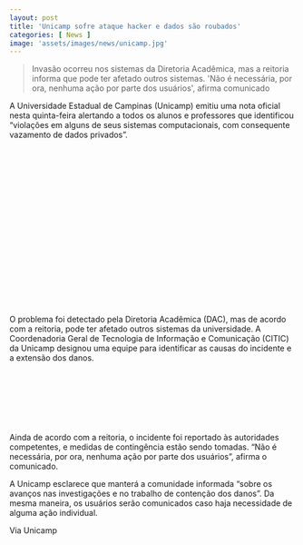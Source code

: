 ```yaml
---
layout: post
title: 'Unicamp sofre ataque hacker e dados são roubados'
categories: [ News ]
image: 'assets/images/news/unicamp.jpg'
---
```


> Invasão ocorreu nos sistemas da Diretoria Acadêmica, mas a reitoria informa que pode ter afetado outros sistemas. 'Não é necessária, por ora, nenhuma ação por parte dos usuários', afirma comunicado

A Universidade Estadual de Campinas (Unicamp) emitiu uma nota oficial nesta quinta-feira alertando a todos os alunos e professores que identificou “violações em alguns de seus sistemas computacionais, com consequente vazamento de dados privados”.

<!-- QUADRADO -->
<script async src="//pagead2.googlesyndication.com/pagead/js/adsbygoogle.js"></script>
<ins class="adsbygoogle"
style="display:inline-block;width:336px;height:280px"
data-ad-client="ca-pub-2838251107855362"
data-ad-slot="5351066970"></ins>
<script>
(adsbygoogle = window.adsbygoogle || []).push({});
</script>

O problema foi detectado pela Diretoria Acadêmica (DAC), mas de acordo com a reitoria, pode ter afetado outros sistemas da universidade. A Coordenadoria Geral de Tecnologia de Informação e Comunicação (CITIC) da Unicamp designou uma equipe para identificar as causas do incidente e a extensão dos danos.

<!-- MINI ANÚNCIO -->
<script async src="//pagead2.googlesyndication.com/pagead/js/adsbygoogle.js"></script>
<!-- Games Root -->
<ins class="adsbygoogle"
style="display:inline-block;width:730px;height:95px"
data-ad-client="ca-pub-2838251107855362"
data-ad-slot="5351066970"></ins>
<script>
(adsbygoogle = window.adsbygoogle || []).push({});
</script>

Ainda de acordo com a reitoria, o incidente foi reportado às autoridades competentes, e medidas de contingência estão sendo tomadas. “Não é necessária, por ora, nenhuma ação por parte dos usuários”, afirma o comunicado.

<!-- RETANGULO LARGO 2 -->
<script async src="//pagead2.googlesyndication.com/pagead/js/adsbygoogle.js"></script>
<ins class="adsbygoogle"
style="display:block; text-align:center;"
data-ad-layout="in-article"
data-ad-format="fluid"
data-ad-client="ca-pub-2838251107855362"
data-ad-slot="8549252987"></ins>
<script>
(adsbygoogle = window.adsbygoogle || []).push({});
</script>

A Unicamp esclarece que manterá a comunidade informada “sobre os avanços nas investigações e no trabalho de contenção dos danos”. Da mesma maneira, os usuários serão comunicados caso haja necessidade de alguma ação individual.

<!-- RETANGULO LARGO -->
<script async src="https://pagead2.googlesyndication.com/pagead/js/adsbygoogle.js"></script>
<!-- Informat -->
<ins class="adsbygoogle"
style="display:block"
data-ad-client="ca-pub-2838251107855362"
data-ad-slot="2327980059"
data-ad-format="auto"
data-full-width-responsive="true"></ins>
<script>
(adsbygoogle = window.adsbygoogle || []).push({});
</script>

Via Unicamp
